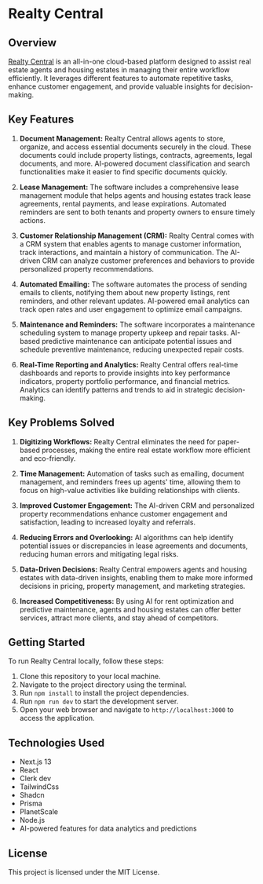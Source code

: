 # Realty Central

## Overview
[Realty Central]('https://www.realtycentral.co/') is an all-in-one cloud-based platform designed to assist real estate agents and housing estates in managing their entire workflow efficiently. It leverages different features to automate repetitive tasks, enhance customer engagement, and provide valuable insights for decision-making.

## Key Features

1. **Document Management:** Realty Central allows agents to store, organize, and access essential documents securely in the cloud. These documents could include property listings, contracts, agreements, legal documents, and more. AI-powered document classification and search functionalities make it easier to find specific documents quickly.

2. **Lease Management:** The software includes a comprehensive lease management module that helps agents and housing estates track lease agreements, rental payments, and lease expirations. Automated reminders are sent to both tenants and property owners to ensure timely actions.

3. **Customer Relationship Management (CRM):** Realty Central comes with a CRM system that enables agents to manage customer information, track interactions, and maintain a history of communication. The AI-driven CRM can analyze customer preferences and behaviors to provide personalized property recommendations.

4. **Automated Emailing:** The software automates the process of sending emails to clients, notifying them about new property listings, rent reminders, and other relevant updates. AI-powered email analytics can track open rates and user engagement to optimize email campaigns.

5. **Maintenance and Reminders:** The software incorporates a maintenance scheduling system to manage property upkeep and repair tasks. AI-based predictive maintenance can anticipate potential issues and schedule preventive maintenance, reducing unexpected repair costs.

6. **Real-Time Reporting and Analytics:** Realty Central offers real-time dashboards and reports to provide insights into key performance indicators, property portfolio performance, and financial metrics. Analytics can identify patterns and trends to aid in strategic decision-making.

## Key Problems Solved

1. **Digitizing Workflows:** Realty Central eliminates the need for paper-based processes, making the entire real estate workflow more efficient and eco-friendly.

2. **Time Management:** Automation of tasks such as emailing, document management, and reminders frees up agents' time, allowing them to focus on high-value activities like building relationships with clients.

3. **Improved Customer Engagement:** The AI-driven CRM and personalized property recommendations enhance customer engagement and satisfaction, leading to increased loyalty and referrals.

4. **Reducing Errors and Overlooking:** AI algorithms can help identify potential issues or discrepancies in lease agreements and documents, reducing human errors and mitigating legal risks.

5. **Data-Driven Decisions:** Realty Central empowers agents and housing estates with data-driven insights, enabling them to make more informed decisions in pricing, property management, and marketing strategies.

6. **Increased Competitiveness:** By using AI for rent optimization and predictive maintenance, agents and housing estates can offer better services, attract more clients, and stay ahead of competitors.

## Getting Started

To run Realty Central locally, follow these steps:

1. Clone this repository to your local machine.
2. Navigate to the project directory using the terminal.
3. Run `npm install` to install the project dependencies.
4. Run `npm run dev` to start the development server.
5. Open your web browser and navigate to `http://localhost:3000` to access the application.

## Technologies Used

- Next.js 13
- React
- Clerk dev
- TailwindCss
- Shadcn
- Prisma
- PlanetScale
- Node.js
- AI-powered features for data analytics and predictions

## License

This project is licensed under the MIT License.
